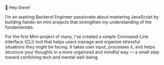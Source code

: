 👋 Hey there!

I’m an aspiring Backend Engineer passionate about mastering JavaScript by building hands-on mini projects that strengthen my understanding of the fundamentals.

For the first Mini-project of many, I’ve created a simple Command-Line Interface (CLI) tool that helps users manage and organize stressful situations they might be facing. It takes user input, processes it, and helps structure your thoughts in a more organized and mindful way — a small step toward combining tech and mental well-being
